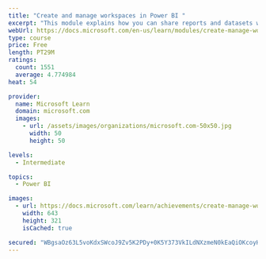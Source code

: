 ```yaml
---
title: "Create and manage workspaces in Power BI "
excerpt: "This module explains how you can share reports and datasets with your users and how to create a deployment strategy that makes sense for you and your organization. Furthermore, you will learn about data lineage in Microsoft Power BI."
webUrl: https://docs.microsoft.com/en-us/learn/modules/create-manage-workspaces-power-bi/
type: course
price: Free
length: PT29M
ratings:
  count: 1551
  average: 4.774984
heat: 54

provider:
  name: Microsoft Learn
  domain: microsoft.com
  images:
    - url: /assets/images/organizations/microsoft.com-50x50.jpg
      width: 50
      height: 50

levels:
  - Intermediate

topics:
  - Power BI

images:
  - url: https://docs.microsoft.com/learn/achievements/create-manage-workspaces-power-bi-social.png
    width: 643
    height: 321
    isCached: true

secured: "WBgsaOz63L5voKdxSWcoJ9Zv5K2PDy+0K5Y373VkILdNXzmeN0kEaQiOKcoyH+Y2Bv+JBi8hUAaazG+lLz6r5iR4X3FOYkbAxEWiW+ppeUO1u/AhKVBpsQkygeXioJMk6/bTgPNkOA9E01ZBPcApSWSm5fHYLPjxB+K/8ZIW09GPAg8w5bg6lKUSIiRKdN93KRrVDZlKFuO5mRHKeuriIzJ+iFzspPqZ74hx/0EFs4Ukw4SO2y6NYJyscL2Be0uxdlugqIwoHnWN0xj9XRiiUM2Vo+Q9WDz03JWSmirY5WPZsumxKXtnfVQwfdWXiQnQ9II1d+DwLwC6D23K/afKR4UvRhmYlxlMIXPDPw8b+QDL5r08lH3IWipykRYqRG9MJQbD6G6N2CblkNc2ZkzXCocrBQVOBf/K2QbZ3u3Yh7k=;oAg6J0/ADzLNjXe0E/KA9g=="
---
```


